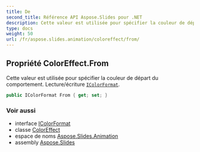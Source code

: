 ```yaml
---
title: De
second_title: Référence API Aspose.Slides pour .NET
description: Cette valeur est utilisée pour spécifier la couleur de départ du comportement. Lecture/écriture IColorFormataspose.slides/../aspose.slides/icolorformat.
type: docs
weight: 50
url: /fr/aspose.slides.animation/coloreffect/from/
---
```


## Propriété ColorEffect.From

Cette valeur est utilisée pour spécifier la couleur de départ du comportement. Lecture/écriture [`IColorFormat`](../../../aspose.slides/icolorformat).

```csharp
public IColorFormat From { get; set; }
```

### Voir aussi

* interface [IColorFormat](../../../aspose.slides/icolorformat)
* classe [ColorEffect](../../coloreffect)
* espace de noms [Aspose.Slides.Animation](../../coloreffect)
* assembly [Aspose.Slides](../../../)

<!-- NE PAS MODIFIER : généré par xmldocmd pour Aspose.Slides.dll -->
